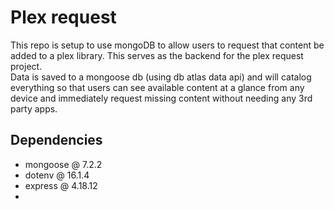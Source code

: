 # Plex request
This repo is setup to use mongoDB to allow users to request that content be added to a plex library. This serves as the backend for the plex request project.
<br>
Data is saved to a mongoose db (using db atlas data api) and will catalog everything so that users can see available content at a glance from any device and immediately request missing content without needing any 3rd party apps.
<br>


## Dependencies
<ul> 
  <li>mongoose @ 7.2.2</li>
  <li>dotenv @ 16.1.4</li>
  <li>express @ 4.18.12</li>
  <li> </li>
</ul>

